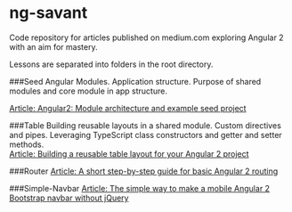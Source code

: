 # ng-savant
Code repository for articles published on medium.com exploring Angular 2 with an aim for mastery.

Lessons are separated into folders in the root directory. 

###Seed
Angular Modules. Application structure. Purpose of shared modules and core module in app structure.

[Article: Angular2: Module architecture and example seed project](https://medium.com/@ct7/angular2-module-architecture-and-example-seed-project-35b7410264f5#.b0vubqhfi)

###Table
Building reusable layouts in a shared module. Custom directives and pipes. Leveraging TypeScript class constructors and getter and setter methods.  
[Article: Building a reusable table layout for your Angular 2 project](https://medium.com/@ct7/building-a-reusable-table-layout-for-your-angular-2-project-adf6bba3b498#.y0jcczccr)

###Router
[Article: A short step-by-step guide for basic Angular 2 routing](https://medium.com/@ct7/a-short-step-by-step-guide-for-basic-angular-2-routing-f403dc0d6b51#.fqmfkav8j)

###Simple-Navbar
[Article: The simple way to make a mobile Angular 2 Bootstrap navbar without jQuery](https://medium.com/@ct7/the-simple-way-to-make-a-mobile-angular-2-bootstrap-navbar-without-jquery-d6b3f67b037b#.qn15liasq)
